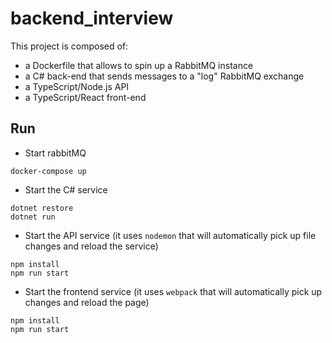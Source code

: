 # backend_interview

This project is composed of:
 - a Dockerfile that allows to spin up a RabbitMQ instance
 - a C# back-end that sends messages to a "log" RabbitMQ exchange
 - a TypeScript/Node.js API
 - a TypeScript/React front-end


## Run 

- Start rabbitMQ
```
docker-compose up
```

- Start the C# service
```
dotnet restore
dotnet run
```

- Start the API service (it uses `nodemon` that will automatically pick up file changes and reload the service)
```
npm install
npm run start
```

- Start the frontend service (it uses `webpack` that will automatically pick up changes and reload the page)
```
npm install
npm run start
```